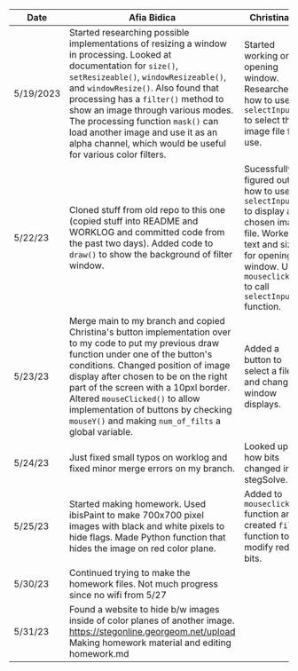 Date | Afia Bidica | Christina Ye
--- | --- | ---
5/19/2023 | Started researching possible implementations of resizing a window in processing. Looked at documentation for `size()`, `setResizeable()`, `windowResizeable()`, and `windowResize()`. Also found that processing has a `filter()` method to show an image through various modes. The processing function `mask()` can load another image and use it as an alpha channel, which would be useful for various color filters.| Started working on the opening window. Researched how to use `selectInput()` to select the image file for use.
5/22/23 | Cloned stuff from old repo to this one (copied stuff into README and WORKLOG and committed code from the past two days). Added code to `draw()` to show the background of filter window.| Sucessfully figured out how to use `selectInput()` to display a chosen image file. Worked on text and sizing for opening window. Used `mouseclicked()` to call `selectInput()` function.
5/23/23 | Merge main to my branch and copied Christina's button implementation over to my code to put my previous draw function under one of the button's conditions. Changed position of image display after chosen to be on the right part of the screen with a 10pxl border. Altered `mouseClicked()` to allow implementation of buttons by checking `mouseY()` and making `num_of_filts` a global variable.| Added a button to select a file and changed window displays.
5/24/23 | Just fixed small typos on worklog and fixed minor merge errors on my branch. | Looked up how bits changed in stegSolve.
5/25/23 | Started making homework. Used ibisPaint to make 700x700 pixel images with black and white pixels to hide flags. Made Python function that hides the image on red color plane.| Added to `mouseclicked()` function and created `fil()` function to modify red bits.
5/30/23 | Continued trying to make the homework files. Not much progress since no wifi from 5/27 | 
5/31/23 | Found a website to hide b/w images inside of color planes of another image. https://stegonline.georgeom.net/upload Making homework material and editing homework.md
